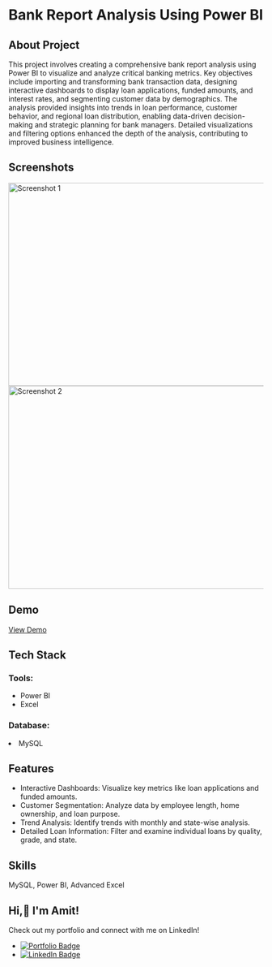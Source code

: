 
<!DOCTYPE html>
<html lang="en">
<head>
  <meta charset="UTF-8">
  <meta name="viewport" content="width=device-width, initial-scale=1.0">
  
</head>
<body>
 <h1>Bank Report Analysis Using Power BI</h1>

  <h2>About Project</h2>
  <p>This project involves creating a comprehensive bank report analysis using Power BI to visualize and analyze critical banking metrics. Key objectives include importing and transforming bank transaction data, designing interactive dashboards to display loan applications, funded amounts, and interest rates, and segmenting customer data by demographics. The analysis provided insights into trends in loan performance, customer behavior, and regional loan distribution, enabling data-driven decision-making and strategic planning for bank managers. Detailed visualizations and filtering options enhanced the depth of the analysis, contributing to improved business intelligence.</p>

  <h2>Screenshots</h2>
  <div class="screenshots">
   <img class="screenshot-img" src="https://drive.google.com/uc?export=view&id=1D_U814PG_0E116AUR6ljHGsrofn-AbTy" alt="Screenshot 1" width="900" height="400">
<img class="screenshot-img" src="https://drive.google.com/uc?export=view&id=1OUJ_pcemmZGcUSspdlUqq7ITChx-My7C" alt="Screenshot 2" width="900" height="400">

  </div>

  <h2>Demo</h2>
  <p><a href="https://drive.google.com/uc?export=view&id=1e2W3GN2WOaIro56FgxmnDl0UHOYBz7W1">View Demo</a></p>

  <h2>Tech Stack</h2>
  <h3>Tools:</h3>
  <ul>
    <li>Power BI</li>
    <li>Excel</li>
  </ul>
  <h3>Database:</h3>
  <li>MySQL</li>

  <h2>Features</h2>
  <ul>
    <li>Interactive Dashboards: Visualize key metrics like loan applications and funded amounts.</li>
    <li>Customer Segmentation: Analyze data by employee length, home ownership, and loan purpose.</li>
    <li>Trend Analysis: Identify trends with monthly and state-wise analysis.</li>
    <li>Detailed Loan Information: Filter and examine individual loans by quality, grade, and state.</li>
  </ul>

  <h2>Skills</h2>
  <p>MySQL, Power BI, Advanced Excel</p>

  <h2>Hi,🫡 I'm Amit!</h2>


  <p>Check out my portfolio and connect with me on LinkedIn!</p>

  <ul>
    <li><a href="https://amityadav10x.github.io/Portfolio_Website/index.html"><img src="https://img.shields.io/badge/my_portfolio-000?style=for-the-badge&logo=ko-fi&logoColor=white" alt="Portfolio Badge"></a></li>
    <li><a href="https://www.linkedin.com/in/amit-yadav-417bb5288?utm_source=share&utm_campaign=share_via&utm_content=profile&utm_medium=android_app"><img src="https://img.shields.io/badge/linkedin-0A66C2?style=for-the-badge&logo=linkedin&logoColor=white" alt="LinkedIn Badge"></a></li>


